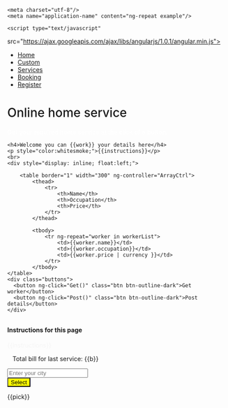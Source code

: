 <!doctype html>
<html>
<head>
  <title>Angular js assignment</title>

	<meta charset="utf-8"/>
	<meta name="application-name" content="ng-repeat example"/>
  <script src="https://code.angularjs.org/1.6.9/angular-route.js"></script>
<script src="https://code.angularjs.org/1.6.9/angular.js"></script>
<script src="https://code.angularjs.org/1.6.9/angular.min.js"></script>
<script src="https://code.jquery.com/jquery-3.3.1.min.js"></script>
	<script type="text/javascript" 
src="https://ajax.googleapis.com/ajax/libs/angularjs/1.0.1/angular.min.js"> </script>
<link rel="stylesheet" href="https://stackpath.bootstrapcdn.com/bootstrap/4.5.2/css/bootstrap.min.css" integrity="sha384-JcKb8q3iqJ61gNV9KGb8thSsNjpSL0n8PARn9HuZOnIxN0hoP+VmmDGMN5t9UJ0Z" crossorigin="anonymous">
    <script src="app.js"> </script>
    <style>
        .jumbotron {
       background-image: url("https://images.unsplash.com/photo-1595831708961-1b13c0dd2422?ixlib=rb-1.2.1&ixid=eyJhcHBfaWQiOjEyMDd9&auto=format&fit=crop&w=1076&q=80");
       background-size: cover;
     }
     .buttons
     {
       padding-top:20px;
     }
   </style>
</head>

<body ng-app="Worker">
  <ul class="nav nav-tabs">
    <li class="nav-item">
      <a class="nav-link active" href="index.html">Home</a>
    </li>
    <li class="nav-item">
      <a class="nav-link" href="custom.html">Custom</a>
    </li>
    <li class="nav-item">
      <a class="nav-link" href="services page.html">Services</a>
    </li>
    <li class="nav-item">
       <a class="nav-link" href="booking.html">Booking</a>
     </li>
    <li class="nav-item">
      <a class="nav-link" href="register.html">Register</a>
    </li>
  </ul>
    <div class="jumbotron jumbotron-fluid">
        <div class="container">
          <h1 class="display-4" style="font-weight: 500;">Online home service </h1>
          <p class="lead" style="font-weight: 500; color:white;">Get your required home service at the click of a button.</p>
        </div>
      </div>
	<div class="container" ng-controller="workerController" style="background-image:url('https://images.unsplash.com/photo-1587300339917-153206f5d832?ixlib=rb-1.2.1&ixid=eyJhcHBfaWQiOjEyMDd9&auto=format&fit=crop&w=755&q=80'); background-size: 1200px 1200px;">

    <h4>Welcome you can {{work}} your details here</h4>
    <p style="color:whitesmoke;">{{instructions}}</p>
    <br>
	<div style="display: inline; float:left;">
	
		<table border="1" width="300" ng-controller="ArrayCtrl">
			<thead>
				<tr>
					<th>Name</th>
                    <th>Occupation</th>
                    <th>Price</th>
				</tr>
			</thead>	

			<tbody>
				<tr ng-repeat="worker in workerList">
					<td>{{worker.name}}</td>
                    <td>{{worker.occupation}}</td>
                    <td>{{worker.price | currency }}</td>
				</tr>
			</tbody>
    </table>
    <div class="buttons">
      <button ng-click="Get()" class="btn btn-outline-dark">Get worker</button>
      <button ng-click="Post()" class="btn btn-outline-dark">Post details</button>
    </div>
   <div class="container" ng-controller="child">
     <h4 style="padding-top: 10px;">Instructions for this page</h4>
     <p style="color:whitesmoke;">{{instructions}}</p>
   </div>
   <div ng-controller="bill">
      <p style="padding-left:12px;">Total bill for last service: {{b}}</p>
   </div>
  </div>
  <div ng-controller="areas">
    <div class="input-group mb-3" >
      <input type="text" class="form-control" ng-model="area" placeholder="Enter your city" aria-label="Example text with button addon" aria-describedby="button-addon1">
      <div class="input-group-prepend">
        <button class="btn btn-outline-secondary" ng-click="Areaselection(area)" type="button" id="button-addon1" style="text-emphasis-color:green; background-color: yellow;">Select</button>
      </div>
    </div>
    <p> {{pick}}</p>
  </div>
</div>
</body>
</html>